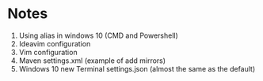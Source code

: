 # Notes

1. Using alias in windows 10 (CMD and Powershell)
2. Ideavim configuration
3. Vim configuration
4. Maven settings.xml (example of add mirrors)
5. Windows 10 new Terminal settings.json (almost the same as the default)
